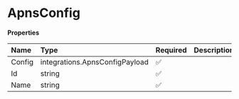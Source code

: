 # ApnsConfig

**Properties**

| Name   | Type                           | Required | Description |
| :----- | :----------------------------- | :------- | :---------- |
| Config | integrations.ApnsConfigPayload | ✅       |             |
| Id     | string                         | ✅       |             |
| Name   | string                         | ✅       |             |
